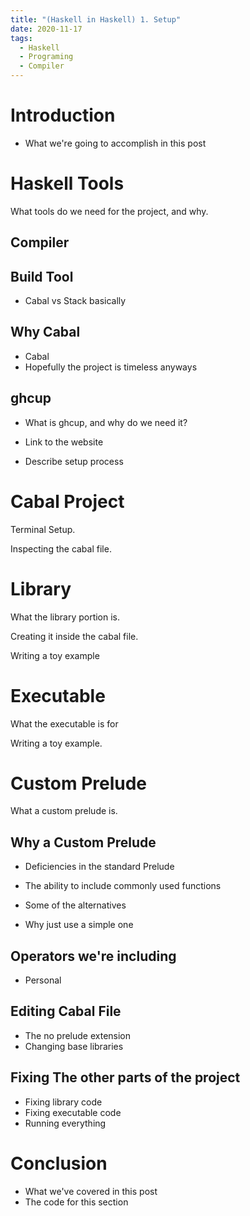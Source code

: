 ```yaml
---
title: "(Haskell in Haskell) 1. Setup"
date: 2020-11-17
tags:
  - Haskell
  - Programing
  - Compiler
---
```


# Introduction

- What we're going to accomplish in this post

# Haskell Tools

What tools do we need for the project, and why.

## Compiler

## Build Tool

- Cabal vs Stack basically

## Why Cabal

- Cabal
- Hopefully the project is timeless anyways

## ghcup

- What is ghcup, and why do we need it?

- Link to the website

- Describe setup process

# Cabal Project

Terminal Setup.

Inspecting the cabal file.

# Library

What the library portion is.

Creating it inside the cabal file.

Writing a toy example

# Executable

What the executable is for

Writing a toy example.

# Custom Prelude

What a custom prelude is.

## Why a Custom Prelude

- Deficiencies in the standard Prelude

- The ability to include commonly used functions

- Some of the alternatives

- Why just use a simple one

## Operators we're including

- Personal

## Editing Cabal File

- The no prelude extension
- Changing base libraries

## Fixing The other parts of the project

- Fixing library code
- Fixing executable code
- Running everything

# Conclusion

- What we've covered in this post
- The code for this section

